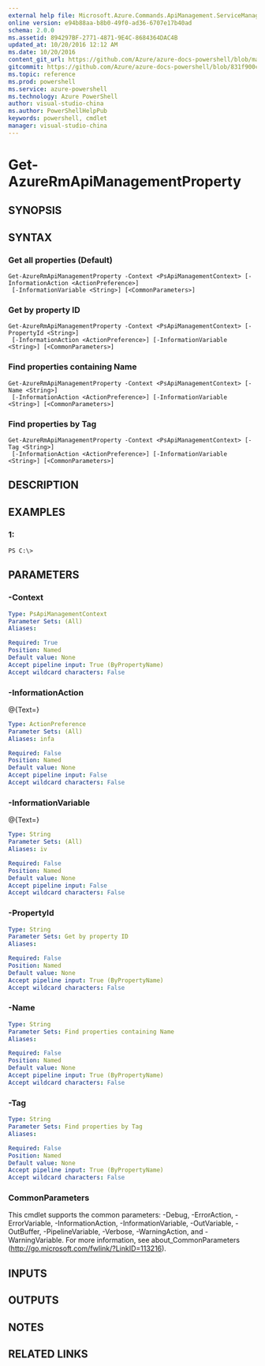 ```yaml
---
external help file: Microsoft.Azure.Commands.ApiManagement.ServiceManagement.dll-Help.xml
online version: e94b88aa-b8b0-49f0-ad36-6707e17b40ad
schema: 2.0.0
ms.assetid: 894297BF-2771-4871-9E4C-8684364DAC4B
updated_at: 10/20/2016 12:12 AM
ms.date: 10/20/2016
content_git_url: https://github.com/Azure/azure-docs-powershell/blob/master/azureps-cmdlets-docs/ResourceManager/Microsoft.Azure.Commands.ApiManagement.ServiceManagement/v2.1.0/Get-AzureRmApiManagementProperty.md
gitcommit: https://github.com/Azure/azure-docs-powershell/blob/831f900c1a4babea8fcc8817cfbc25252a1aa872/azureps-cmdlets-docs/ResourceManager/Microsoft.Azure.Commands.ApiManagement.ServiceManagement/v2.1.0/Get-AzureRmApiManagementProperty.md
ms.topic: reference
ms.prod: powershell
ms.service: azure-powershell
ms.technology: Azure PowerShell
author: visual-studio-china
ms.author: PowerShellHelpPub
keywords: powershell, cmdlet
manager: visual-studio-china
---
```


# Get-AzureRmApiManagementProperty

## SYNOPSIS

## SYNTAX

### Get all properties (Default)
```
Get-AzureRmApiManagementProperty -Context <PsApiManagementContext> [-InformationAction <ActionPreference>]
 [-InformationVariable <String>] [<CommonParameters>]
```

### Get by property ID
```
Get-AzureRmApiManagementProperty -Context <PsApiManagementContext> [-PropertyId <String>]
 [-InformationAction <ActionPreference>] [-InformationVariable <String>] [<CommonParameters>]
```

### Find properties containing Name
```
Get-AzureRmApiManagementProperty -Context <PsApiManagementContext> [-Name <String>]
 [-InformationAction <ActionPreference>] [-InformationVariable <String>] [<CommonParameters>]
```

### Find properties by Tag
```
Get-AzureRmApiManagementProperty -Context <PsApiManagementContext> [-Tag <String>]
 [-InformationAction <ActionPreference>] [-InformationVariable <String>] [<CommonParameters>]
```

## DESCRIPTION

## EXAMPLES

### 1:
```
PS C:\>
```

## PARAMETERS

### -Context
```yaml
Type: PsApiManagementContext
Parameter Sets: (All)
Aliases: 

Required: True
Position: Named
Default value: None
Accept pipeline input: True (ByPropertyName)
Accept wildcard characters: False
```

### -InformationAction
@{Text=}

```yaml
Type: ActionPreference
Parameter Sets: (All)
Aliases: infa

Required: False
Position: Named
Default value: None
Accept pipeline input: False
Accept wildcard characters: False
```

### -InformationVariable
@{Text=}

```yaml
Type: String
Parameter Sets: (All)
Aliases: iv

Required: False
Position: Named
Default value: None
Accept pipeline input: False
Accept wildcard characters: False
```

### -PropertyId
```yaml
Type: String
Parameter Sets: Get by property ID
Aliases: 

Required: False
Position: Named
Default value: None
Accept pipeline input: True (ByPropertyName)
Accept wildcard characters: False
```

### -Name
```yaml
Type: String
Parameter Sets: Find properties containing Name
Aliases: 

Required: False
Position: Named
Default value: None
Accept pipeline input: True (ByPropertyName)
Accept wildcard characters: False
```

### -Tag
```yaml
Type: String
Parameter Sets: Find properties by Tag
Aliases: 

Required: False
Position: Named
Default value: None
Accept pipeline input: True (ByPropertyName)
Accept wildcard characters: False
```

### CommonParameters
This cmdlet supports the common parameters: -Debug, -ErrorAction, -ErrorVariable, -InformationAction, -InformationVariable, -OutVariable, -OutBuffer, -PipelineVariable, -Verbose, -WarningAction, and -WarningVariable. For more information, see about_CommonParameters (http://go.microsoft.com/fwlink/?LinkID=113216).

## INPUTS

## OUTPUTS

## NOTES

## RELATED LINKS


